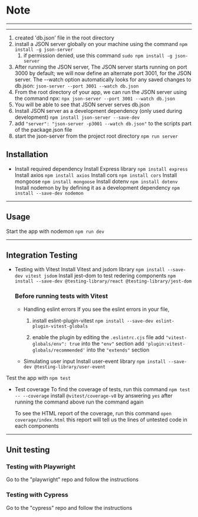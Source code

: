 
# Note

---


---


1. created 'db.json' file in the root directory
2. install a JSON server globally on your machine using the command `npm install -g json-server`
   1) if permission denied, use this command `sudo npm install -g json-server`
3. After running the JSON server, The JSON server starts running on port 3000 by default; we will now define an alternate port 3001, for the JSON server. The --watch option automatically looks for any saved changes to db.json:
`json-server --port 3001 --watch db.json`
1. From the root directory of your app, we can run the JSON server using the command npx:
`npx json-server --port 3001 --watch db.json`
1. You will be able to see that JSON server serves db.json
2. Install JSON server as a development dependency (only used during development) `npm install json-server --save-dev`
3. add `"server": "json-server -p3001 --watch db.json"` to the scripts part of the package.json file
4. start the json-server from the project root directory `npm run server`

## Installation

- Install required dependency
   Install Express library `npm install express`
   Install axios `npm install axios`
   Install cors `npm install cors`
   Install mongoose `npm install mongoose`
   Install dotenv `npm install dotenv`
   Install nodemon by by defining it as a development dependency `npm install --save-dev nodemon`

---

## Usage

Start the app with nodemon `npm run dev`

---

## Integration Testing

- Testing with Vitest
Install Vitest and jsdom library `npm install --save-dev vitest jsdom`
Install jest-dom to test redering components `npm install --save-dev @testing-library/react @testing-library/jest-dom`

   ### Before running tests with Vitest
   - Handling eslint errors
      If you see the eslint errors in your file,
      1. install eslint-plugin-vitest
            `npm install --save-dev eslint-plugin-vitest-globals`

      2. enable the plugin by editing the `.eslintrc.cjs` file
            add `"vitest-globals/env": true` into the `"env"` section
            add `'plugin:vitest-globals/recommended'` into the `"extends"` section

   - Simulating user input
      Install user-event library
      `npm install --save-dev @testing-library/user-event`

Test the app with `npm test`

- Test coverage
   To find the coverage of tests, run this command
      `npm test -- --coverage`
      install `@vitest/coverage-v8` by answering `yes` after running the command above
      run the command again

   To see the HTML report of the coverage, run this command `open coverage/index.html`
   this report will tell us the lines of untested code in each components

---
## Unit testing

### Testing with Playwright
Go to the "playwright" repo and follow the instructions

### Testing with Cypress
Go to the "cypress" repo and follow the instructions